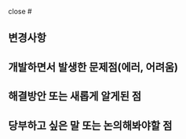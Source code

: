 close #

변경사항
-----

개발하면서 발생한 문제점(에러, 어려움)
-----

해결방안 또는 새롭게 알게된 점
-----

당부하고 싶은 말 또는 논의해봐야할 점
-----
